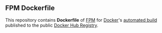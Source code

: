 ## FPM Dockerfile


This repository contains **Dockerfile** of [FPM](https://github.com/jordansissel/fpm) for [Docker](https://www.docker.com/)'s [automated build](https://registry.hub.docker.com/u/dockerfile/fpm/) published to the public [Docker Hub Registry](https://registry.hub.docker.com/).

